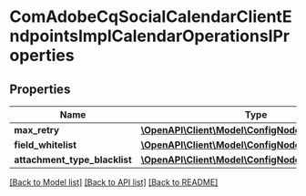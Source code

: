 # ComAdobeCqSocialCalendarClientEndpointsImplCalendarOperationsIProperties

## Properties
Name | Type | Description | Notes
------------ | ------------- | ------------- | -------------
**max_retry** | [**\OpenAPI\Client\Model\ConfigNodePropertyInteger**](ConfigNodePropertyInteger.md) |  | [optional] 
**field_whitelist** | [**\OpenAPI\Client\Model\ConfigNodePropertyArray**](ConfigNodePropertyArray.md) |  | [optional] 
**attachment_type_blacklist** | [**\OpenAPI\Client\Model\ConfigNodePropertyArray**](ConfigNodePropertyArray.md) |  | [optional] 

[[Back to Model list]](../README.md#documentation-for-models) [[Back to API list]](../README.md#documentation-for-api-endpoints) [[Back to README]](../README.md)


